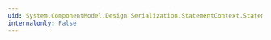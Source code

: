 ```yaml
---
uid: System.ComponentModel.Design.Serialization.StatementContext.StatementCollection
internalonly: False
---
```

